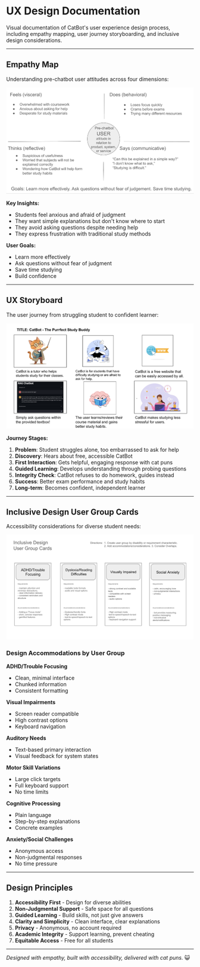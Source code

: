 # UX Design Documentation

Visual documentation of CatBot's user experience design process, including empathy mapping, user journey storyboarding, and inclusive design considerations.

---

## Empathy Map

Understanding pre-chatbot user attitudes across four dimensions:

![Empathy Map](visuals/empathy-map.png)

**Key Insights:**
- Students feel anxious and afraid of judgment
- They want simple explanations but don't know where to start
- They avoid asking questions despite needing help
- They express frustration with traditional study methods

**User Goals:**
- Learn more effectively
- Ask questions without fear of judgment
- Save time studying
- Build confidence

---

## UX Storyboard

The user journey from struggling student to confident learner:

![UX Storyboard](visuals/ux-storyboard.png)

**Journey Stages:**
1. **Problem**: Student struggles alone, too embarrassed to ask for help
2. **Discovery**: Hears about free, accessible CatBot
3. **First Interaction**: Gets helpful, engaging response with cat puns
4. **Guided Learning**: Develops understanding through probing questions
5. **Integrity Check**: CatBot refuses to do homework, guides instead
6. **Success**: Better exam performance and study habits
7. **Long-term**: Becomes confident, independent learner

---

## Inclusive Design User Group Cards

Accessibility considerations for diverse student needs:

![User Group Cards](visuals/usergroup-cards.png)

### Design Accommodations by User Group

**ADHD/Trouble Focusing**
- Clean, minimal interface
- Chunked information
- Consistent formatting

**Visual Impairments**
- Screen reader compatible
- High contrast options
- Keyboard navigation

**Auditory Needs**
- Text-based primary interaction
- Visual feedback for system states

**Motor Skill Variations**
- Large click targets
- Full keyboard support
- No time limits

**Cognitive Processing**
- Plain language
- Step-by-step explanations
- Concrete examples

**Anxiety/Social Challenges**
- Anonymous access
- Non-judgmental responses
- No time pressure

---

## Design Principles

1. **Accessibility First** - Design for diverse abilities
2. **Non-Judgmental Support** - Safe space for all questions
3. **Guided Learning** - Build skills, not just give answers
4. **Clarity and Simplicity** - Clean interface, clear explanations
5. **Privacy** - Anonymous, no account required
6. **Academic Integrity** - Support learning, prevent cheating
7. **Equitable Access** - Free for all students

---

*Designed with empathy, built with accessibility, delivered with cat puns.* 😺
